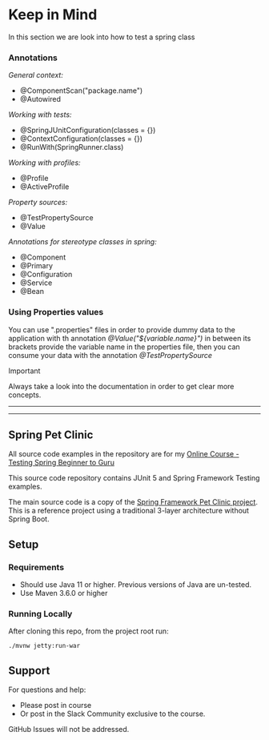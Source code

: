 # Keep in Mind

In this section we are look into how to test a spring class


### Annotations

_General context:_
* @ComponentScan("package.name")
* @Autowired

_Working with tests:_
* @SpringJUnitConfiguration(classes = {})
* @ContextConfiguration(classes = {})
* @RunWith(SpringRunner.class)


_Working with profiles:_
* @Profile
* @ActiveProfile

_Property sources:_
* @TestPropertySource
* @Value

_Annotations for stereotype classes in spring:_ 
* @Component
* @Primary
* @Configuration
* @Service
* @Bean


### Using Properties values

You can use ".properties" files in order to provide dummy data to the application with th 
annotation *_@Value("${variable.name}")_* in between its brackets provide the variable name in 
the properties file, then you can consume your data with the annotation *_@TestPropertySource_*


>[!IMPORTANT]
> Always take a look into the documentation in order to get clear more concepts.

--- 
---
## Spring Pet Clinic 

All source code examples in the repository are for my [Online Course - Testing Spring Beginner to Guru](https://www.udemy.com/testing-spring-boot-beginner-to-guru/?couponCode=GITHUB_REPO)

This source code repository contains JUnit 5 and Spring Framework Testing examples.

The main source code is a copy of the [Spring Framework Pet Clinic project](https://github.com/spring-petclinic/spring-framework-petclinic). This is a reference project 
using a traditional 3-layer architecture without Spring Boot.

## Setup
### Requirements
* Should use Java 11 or higher. Previous versions of Java are un-tested.
* Use Maven 3.6.0 or higher

### Running Locally
After cloning this repo, from the project root run:
```text
./mvnw jetty:run-war
```

## Support
For questions and help:
* Please post in course
* Or post in the Slack Community exclusive to the course.

GitHub Issues will not be addressed.